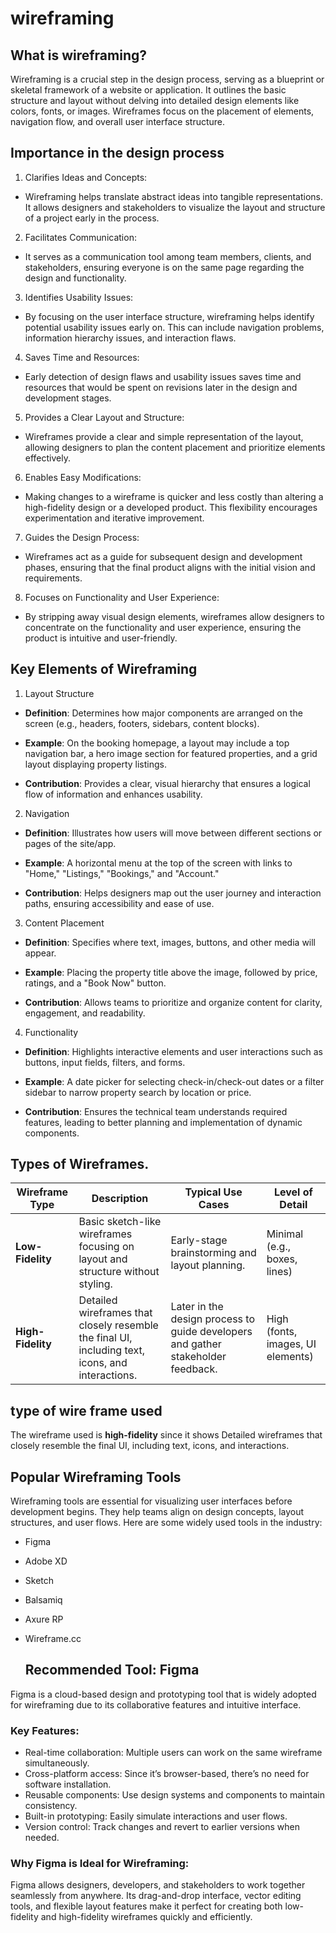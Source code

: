 # wireframing
## What is wireframing?
Wireframing is a crucial step in the design process, serving as a blueprint or skeletal framework of a website or application. It outlines the basic structure and layout without delving into detailed design elements like colors, fonts, or images. Wireframes focus on the placement of elements, navigation flow, and overall user interface structure.
## Importance in the design process
1. Clarifies Ideas and Concepts:
- Wireframing helps translate abstract ideas into tangible representations. It allows designers and stakeholders to visualize the layout and structure of a project early in the process.
2. Facilitates Communication:
- It serves as a communication tool among team members, clients, and stakeholders, ensuring everyone is on the same page regarding the design and functionality.
3. Identifies Usability Issues:
- By focusing on the user interface structure, wireframing helps identify potential usability issues early on. This can include navigation problems, information hierarchy issues, and interaction flaws.
4. Saves Time and Resources:
- Early detection of design flaws and usability issues saves time and resources that would be spent on revisions later in the design and development stages.
5. Provides a Clear Layout and Structure:
- Wireframes provide a clear and simple representation of the layout, allowing designers to plan the content placement and prioritize elements effectively.
6. Enables Easy Modifications:
- Making changes to a wireframe is quicker and less costly than altering a high-fidelity design or a developed product. This flexibility encourages experimentation and iterative improvement.
7. Guides the Design Process:
- Wireframes act as a guide for subsequent design and development phases, ensuring that the final product aligns with the initial vision and requirements.
8. Focuses on Functionality and User Experience:
- By stripping away visual design elements, wireframes allow designers to concentrate on the functionality and user experience, ensuring the product is intuitive and user-friendly.

##  Key Elements of Wireframing
1. Layout Structure
- **Definition**: Determines how major components are arranged on the screen (e.g., headers, footers, sidebars, content blocks).

- **Example**: On the booking homepage, a layout may include a top navigation bar, a hero image section for featured properties, and a grid layout displaying property listings.

- **Contribution**: Provides a clear, visual hierarchy that ensures a logical flow of information and enhances usability.

2. Navigation
- **Definition**: Illustrates how users will move between different sections or pages of the site/app.

- **Example**: A horizontal menu at the top of the screen with links to "Home," "Listings," "Bookings," and "Account."

- **Contribution**: Helps designers map out the user journey and interaction paths, ensuring accessibility and ease of use.

3. Content Placement
- **Definition**: Specifies where text, images, buttons, and other media will appear.

- **Example**: Placing the property title above the image, followed by price, ratings, and a "Book Now" button.

- **Contribution**: Allows teams to prioritize and organize content for clarity, engagement, and readability.

4. Functionality
- **Definition**: Highlights interactive elements and user interactions such as buttons, input fields, filters, and forms.

- **Example**: A date picker for selecting check-in/check-out dates or a filter sidebar to narrow property search by location or price.

- **Contribution**: Ensures the technical team understands required features, leading to better planning and implementation of dynamic components.

## Types of Wireframes.
|Wireframe Type|Description|Typical Use Cases|Level of Detail|
|--------|--------|--------|--------|
|**Low-Fidelity**|Basic sketch-like wireframes focusing on layout and structure without styling.|	Early-stage brainstorming and layout planning.|	Minimal (e.g., boxes, lines)|
|**High-Fidelity**|Detailed wireframes that closely resemble the final UI, including text, icons, and interactions.|Later in the design process to guide developers and gather stakeholder feedback.|	High (fonts, images, UI elements)|

## type of wire frame used
The wireframe used is **high-fidelity** since it shows Detailed wireframes that closely resemble the final UI, including text, icons, and interactions.

## Popular Wireframing Tools
Wireframing tools are essential for visualizing user interfaces before development begins. They help teams align on design concepts, layout structures, and user flows. Here are some widely used tools in the industry:

* Figma
* Adobe XD
* Sketch
* Balsamiq
* Axure RP
* Wireframe.cc

  ## Recommended Tool: Figma
Figma is a cloud-based design and prototyping tool that is widely adopted for wireframing due to its collaborative features and intuitive interface.

### Key Features:
- Real-time collaboration: Multiple users can work on the same wireframe simultaneously.
- Cross-platform access: Since it’s browser-based, there’s no need for software installation.
- Reusable components: Use design systems and components to maintain consistency.
- Built-in prototyping: Easily simulate interactions and user flows.
- Version control: Track changes and revert to earlier versions when needed.

### Why Figma is Ideal for Wireframing:
Figma allows designers, developers, and stakeholders to work together seamlessly from anywhere. Its drag-and-drop interface, vector editing tools, and flexible layout features make it perfect for creating both low-fidelity and high-fidelity wireframes quickly and efficiently.

